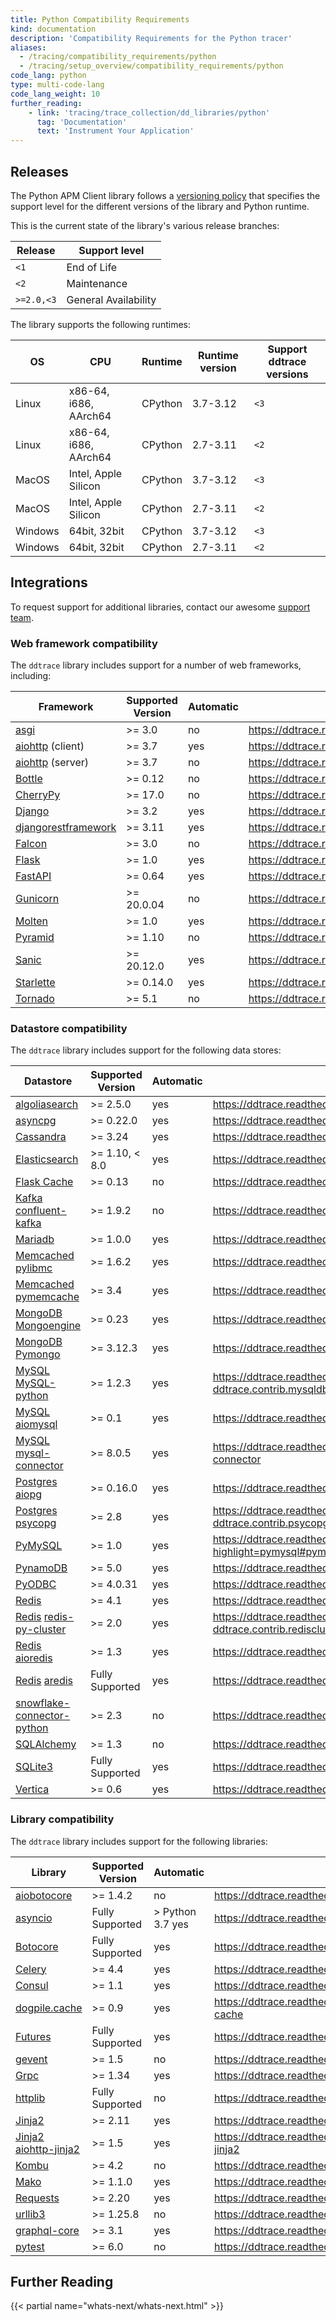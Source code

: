 ```yaml
---
title: Python Compatibility Requirements
kind: documentation
description: 'Compatibility Requirements for the Python tracer'
aliases:
  - /tracing/compatibility_requirements/python
  - /tracing/setup_overview/compatibility_requirements/python
code_lang: python
type: multi-code-lang
code_lang_weight: 10
further_reading:
    - link: 'tracing/trace_collection/dd_libraries/python'
      tag: 'Documentation'
      text: 'Instrument Your Application'
---
```


## Releases

The Python APM Client library follows a [versioning policy][1] that specifies the support level for the different versions of the library and Python runtime.

This is the current state of the library's various release branches:

| Release    | Support level        |
|------------|----------------------|
| `<1`       | End of Life          |
| `<2`       | Maintenance          |
| `>=2.0,<3` | General Availability |

The library supports the following runtimes:

| OS      | CPU                   | Runtime | Runtime version | Support ddtrace versions |
|---------|-----------------------|---------|-----------------|--------------------------|
| Linux   | x86-64, i686, AArch64 | CPython | 3.7-3.12        | `<3`                     |
| Linux   | x86-64, i686, AArch64 | CPython | 2.7-3.11        | `<2`                     |
| MacOS   | Intel, Apple Silicon  | CPython | 3.7-3.12        | `<3`                     |
| MacOS   | Intel, Apple Silicon  | CPython | 2.7-3.11        | `<2`                     |
| Windows | 64bit, 32bit          | CPython | 3.7-3.12        | `<3`                     |
| Windows | 64bit, 32bit          | CPython | 2.7-3.11        | `<2`                     |

## Integrations

To request support for additional libraries, contact our awesome [support team][2].

### Web framework compatibility

The `ddtrace` library includes support for a number of web frameworks, including:

| Framework                 | Supported Version | Automatic | Library Documentation                                              |
| ------------------------- | ----------------- | --------- |------------------------------------------------------------------ |
| [asgi][3]                 | >= 3.0            | no | https://ddtrace.readthedocs.io/en/stable/integrations.html#asgi    |
| [aiohttp][4] (client)     | >= 3.7            | yes | https://ddtrace.readthedocs.io/en/stable/integrations.html#aiohttp |
| [aiohttp][4] (server)     | >= 3.7            | no | https://ddtrace.readthedocs.io/en/stable/integrations.html#aiohttp |
| [Bottle][5]               | >= 0.12           | no | https://ddtrace.readthedocs.io/en/stable/integrations.html#bottle  |
| [CherryPy][6]             | >= 17.0           | no | https://ddtrace.readthedocs.io/en/stable/integrations.html#cherrypy|
| [Django][7]               | >= 3.2            | yes | https://ddtrace.readthedocs.io/en/stable/integrations.html#django  |
| [djangorestframework][7]  | >= 3.11           | yes | https://ddtrace.readthedocs.io/en/stable/integrations.html#django  |
| [Falcon][8]               | >= 3.0            | no | https://ddtrace.readthedocs.io/en/stable/integrations.html#falcon  |
| [Flask][9]                | >= 1.0            | yes | https://ddtrace.readthedocs.io/en/stable/integrations.html#flask   |
| [FastAPI][10]             | >= 0.64           | yes | https://ddtrace.readthedocs.io/en/stable/integrations.html#fastapi |
| [Gunicorn][61]            | >= 20.0.04        | no | https://ddtrace.readthedocs.io/en/stable/integrations.html#gunicorn |
| [Molten][11]              | >= 1.0            | yes | https://ddtrace.readthedocs.io/en/stable/integrations.html#molten  |
| [Pyramid][13]             | >= 1.10           | no | https://ddtrace.readthedocs.io/en/stable/integrations.html#pyramid |
| [Sanic][15]               | >= 20.12.0        | yes | https://ddtrace.readthedocs.io/en/stable/integrations.html#sanic   |
| [Starlette][16]           | >= 0.14.0         | yes | https://ddtrace.readthedocs.io/en/stable/integrations.html#starlette |
| [Tornado][17]             | >= 5.1            | no | https://ddtrace.readthedocs.io/en/stable/integrations.html#tornado |



### Datastore compatibility

The `ddtrace` library includes support for the following data stores:

| Datastore                         | Supported Version | Automatic |  Library Documentation                                                                         |
| ----------------------------      | ----------------- | --------- | --------------------------------------------------------------------------------------------- |
| [algoliasearch][18]               | >= 2.5.0          | yes | https://ddtrace.readthedocs.io/en/stable/integrations.html#algoliasearch                       |
| [asyncpg][19]                     | >= 0.22.0         | yes | https://ddtrace.readthedocs.io/en/stable/integrations.html#asyncpg                             |
| [Cassandra][20]                   | >= 3.24           | yes | https://ddtrace.readthedocs.io/en/stable/integrations.html#cassandra                           |
| [Elasticsearch][21]               | >= 1.10, < 8.0    | yes | https://ddtrace.readthedocs.io/en/stable/integrations.html#elasticsearch                       |
| [Flask Cache][22]                 | >= 0.13           | no | https://ddtrace.readthedocs.io/en/stable/integrations.html#flask-cache                         |
| [Kafka][64] [confluent-kafka][65] | >= 1.9.2          | no | https://ddtrace.readthedocs.io/en/stable/integrations.html#kafka|
| [Mariadb][23]                     | >= 1.0.0          | yes | https://ddtrace.readthedocs.io/en/stable/integrations.html#mariadb                             |
| [Memcached][24] [pylibmc][25]     | >= 1.6.2          | yes | https://ddtrace.readthedocs.io/en/stable/integrations.html#pylibmc                             |
| [Memcached][24] [pymemcache][26]  | >= 3.4            | yes | https://ddtrace.readthedocs.io/en/stable/integrations.html#pymemcache                          |
| [MongoDB][27] [Mongoengine][28]   | >= 0.23           | yes | https://ddtrace.readthedocs.io/en/stable/integrations.html#mongoengine                         |
| [MongoDB][27] [Pymongo][29]       | >= 3.12.3         | yes | https://ddtrace.readthedocs.io/en/stable/integrations.html#pymongo                             |
| [MySQL][30] [MySQL-python][31]    | >= 1.2.3          | yes | https://ddtrace.readthedocs.io/en/stable/integrations.html#module-ddtrace.contrib.mysqldb      |
| [MySQL][30] [aiomysql][66]        | >= 0.1            | yes | https://ddtrace.readthedocs.io/en/stable/integrations.html#aiomysql |
| [MySQL][30] [mysql-connector][33] | >= 8.0.5          | yes | https://ddtrace.readthedocs.io/en/stable/integrations.html#mysql-connector                     |
| [Postgres][34] [aiopg][35]        | >= 0.16.0         | yes | https://ddtrace.readthedocs.io/en/stable/integrations.html#aiopg                               |
| [Postgres][34] [psycopg][36]      | >= 2.8            | yes | https://ddtrace.readthedocs.io/en/stable/integrations.html#module-ddtrace.contrib.psycopg      |
| [PyMySQL][37]                     | >= 1.0            | yes | https://ddtrace.readthedocs.io/en/stable/integrations.html?highlight=pymysql#pymysql |
| [PynamoDB][38]                    | >= 5.0            | yes | https://ddtrace.readthedocs.io/en/stable/integrations.html#pynamodb |
| [PyODBC][39]                      | >= 4.0.31         | yes | https://ddtrace.readthedocs.io/en/stable/integrations.html#pyodbc                               |
| [Redis][40]                       | >= 4.1            | yes | https://ddtrace.readthedocs.io/en/stable/integrations.html#redis                               |
| [Redis][40] [redis-py-cluster][41]| >= 2.0            | yes | https://ddtrace.readthedocs.io/en/stable/integrations.html#module-ddtrace.contrib.rediscluster |
| [Redis][40] [aioredis][67]        | >= 1.3            | yes | https://ddtrace.readthedocs.io/en/stable/integrations.html#|aioredis
| [Redis][40] [aredis][68]          | Fully Supported   | yes | https://ddtrace.readthedocs.io/en/stable/integrations.html#|aredis
| [snowflake-connector-python][62]  | >= 2.3            | no | https://ddtrace.readthedocs.io/en/stable/integrations.html#snowflake
| [SQLAlchemy][42]                  | >= 1.3            | no | https://ddtrace.readthedocs.io/en/stable/integrations.html#sqlalchemy                          |
| [SQLite3][43]                     | Fully Supported   | yes | https://ddtrace.readthedocs.io/en/stable/integrations.html#sqlite                              |
| [Vertica][44]                     | >= 0.6            | yes | https://ddtrace.readthedocs.io/en/stable/integrations.html#vertica                             |

### Library compatibility

The `ddtrace` library includes support for the following libraries:

| Library                           | Supported Version |  Automatic       | Library Documentation                                                    |
| -----------------                 | ----------------- | ---------------- | ------------------------------------------------------------------------ |
| [aiobotocore][45]                 | >= 1.4.2          | no | https://ddtrace.readthedocs.io/en/stable/integrations.html#aiobotocore |
| [asyncio][46]                     | Fully Supported   | > Python 3.7 yes | https://ddtrace.readthedocs.io/en/stable/integrations.html#asyncio     |
| [Botocore][47]                    | Fully Supported   | yes | https://ddtrace.readthedocs.io/en/stable/integrations.html#botocore    |
| [Celery][49]                      | >= 4.4            | yes | https://ddtrace.readthedocs.io/en/stable/integrations.html#celery      |
| [Consul][50]                      | >= 1.1            | yes | https://ddtrace.readthedocs.io/en/stable/integrations.html#consul      |
| [dogpile.cache][69]               | >= 0.9            | yes | https://ddtrace.readthedocs.io/en/stable/integrations.html#dogpile-cache      |
| [Futures][51]                     | Fully Supported   | yes | https://ddtrace.readthedocs.io/en/stable/integrations.html#futures     |
| [gevent][52]                      | >= 1.5            | no | https://ddtrace.readthedocs.io/en/stable/integrations.html#gevent      |
| [Grpc][53]                        | >= 1.34           | yes | https://ddtrace.readthedocs.io/en/stable/integrations.html#grpc        |
| [httplib][54]                     | Fully Supported   | no | https://ddtrace.readthedocs.io/en/stable/integrations.html#httplib     |
| [Jinja2][55]                      | >= 2.11           | yes | https://ddtrace.readthedocs.io/en/stable/integrations.html#jinja2      |
| [Jinja2][55] [aiohttp-jinja2][63] | >= 1.5            | yes | https://ddtrace.readthedocs.io/en/stable/integrations.html#aiohttp-jinja2      |
| [Kombu][56]                       | >= 4.2            | no | https://ddtrace.readthedocs.io/en/stable/integrations.html#kombu       |
| [Mako][57]                        | >= 1.1.0          | yes | https://ddtrace.readthedocs.io/en/stable/integrations.html#mako        |
| [Requests][58]                    | >= 2.20           | yes | https://ddtrace.readthedocs.io/en/stable/integrations.html#requests    |
| [urllib3][59]                     | >= 1.25.8         | no | https://ddtrace.readthedocs.io/en/stable/integrations.html#urllib3     |
| [graphql-core][60]                | >= 3.1            | yes | https://ddtrace.readthedocs.io/en/stable/integrations.html#graphql |
| [pytest][14]                      | >= 6.0            | no | https://ddtrace.readthedocs.io/en/stable/integrations.html#pytest  |

## Further Reading

{{< partial name="whats-next/whats-next.html" >}}


[1]: https://ddtrace.readthedocs.io/en/stable/versioning.html
[2]: /help
[3]: http://asgi.readthedocs.io/
[4]: https://aiohttp.readthedocs.io
[5]: https://bottlepy.org
[6]: https://cherrypy.org/
[7]: https://www.djangoproject.com
[8]: https://falconframework.org
[9]: http://flask.pocoo.org
[10]: https://fastapi.tiangolo.com/
[11]: https://moltenframework.com
[12]: http://pylonsproject.org
[13]: https://trypyramid.com
[14]: https://docs.pytest.org/en/stable/
[15]: https://sanic.readthedocs.io/en/latest/
[16]: https://www.starlette.io/
[17]: http://www.tornadoweb.org
[18]: https://www.algolia.com/doc/
[19]: https://magicstack.github.io/asyncpg/
[20]: https://cassandra.apache.org
[21]: https://www.elastic.co/products/elasticsearch
[22]: https://pythonhosted.org/Flask-Cache
[23]: https://mariadb-corporation.github.io/mariadb-connector-python/index.html
[24]: https://memcached.org
[25]: http://sendapatch.se/projects/pylibmc
[26]: https://pymemcache.readthedocs.io
[27]: https://www.mongodb.com/what-is-mongodb
[28]: http://mongoengine.org
[29]: https://api.mongodb.com/python/current
[30]: https://www.mysql.com
[31]: https://pypi.org/project/MySQL-python
[32]: https://pypi.org/project/mysqlclient
[33]: https://dev.mysql.com/doc/connector-python/en/
[34]: https://www.postgresql.org
[35]: https://aiopg.readthedocs.io
[36]: http://initd.org/psycopg
[37]: https://pypi.org/project/PyMySQL/
[38]: https://pynamodb.readthedocs.io/en/latest/
[39]: https://pypi.org/project/pyodbc/
[40]: https://redis.io
[41]: https://redis-py-cluster.readthedocs.io
[42]: https://www.sqlalchemy.org
[43]: https://www.sqlite.org
[44]: https://www.vertica.com
[45]: https://pypi.org/project/aiobotocore/
[46]: https://docs.python.org/3/library/asyncio.html
[47]: https://pypi.org/project/botocore/
[48]: http://docs.pythonboto.org/en/latest
[49]: http://www.celeryproject.org
[50]: https://python-consul.readthedocs.io/en/latest/
[51]: https://docs.python.org/3/library/concurrent.futures.html
[52]: http://www.gevent.org
[53]: https://grpc.io
[54]: https://docs.python.org/2/library/httplib.html
[55]: http://jinja.pocoo.org
[56]: https://kombu.readthedocs.io/en/latest
[57]: https://www.makotemplates.org
[58]: https://requests.readthedocs.io/en/master/
[59]: https://urllib3.readthedocs.io/en/stable/
[60]: https://graphql-core-3.readthedocs.io/en/latest/intro.html
[61]: https://gunicorn.org/
[62]: https://snowflake.com/
[63]: https://pypi.org/project/aiohttp-jinja2/
[64]: https://kafka.apache.org/
[65]: https://pypi.org/project/confluent-kafka/
[66]: https://pypi.org/project/aiomysql/
[67]: https://pypi.org/project/aioredis/
[68]: https://pypi.org/project/aredis/
[69]: https://pypi.org/project/dogpile.cache/
